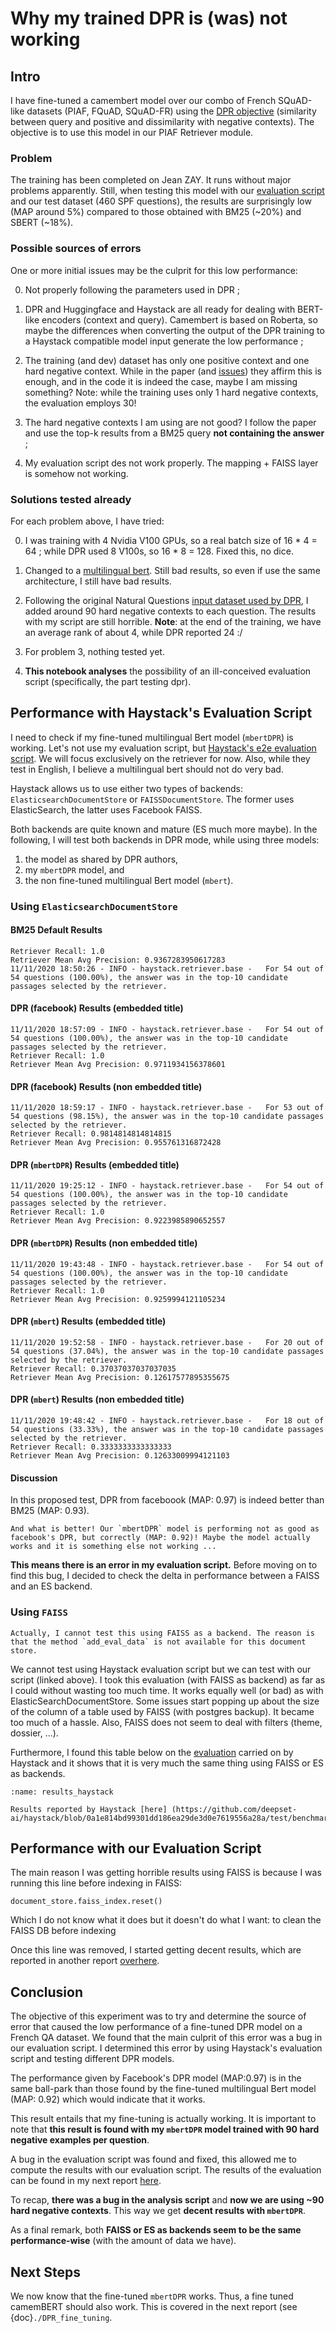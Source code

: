 
# Why my trained DPR is (was) not working


## Intro

I have fine-tuned a camembert model over our combo of French SQuAD-like datasets (PIAF, FQuAD, SQuAD-FR) using the [DPR objective](https://arxiv.org/abs/2004.04906) (similarity between query and positive and dissimilarity with negative contexts). The objective is to use this model in our PIAF Retriever module. 

### Problem 

The training has been completed on Jean ZAY. It runs without major problems apparently. Still, when testing this model with our [evaluation script](https://github.com/etalab-ia/piaf-ml/blob/master/src/evaluation/retriever_25k_eval.py) and our test dataset (460 SPF questions), the results are surprisingly low (MAP around 5%) compared to those obtained with BM25 (~20%) and SBERT (~18%).

### Possible sources of errors

One or more initial issues may be the culprit for this low performance: 

0. Not properly following the parameters used in DPR ;

1. DPR and Huggingface and Haystack are all ready for dealing with BERT-like encoders (context and query). Camembert is based on Roberta, so maybe the differences when converting the output of the DPR training to a Haystack compatible model input generate the low performance ;

2. The training (and dev) dataset has only one positive context and one hard negative context. While in the paper (and [issues](https://github.com/facebookresearch/DPR/issues/42)) they affirm this is enough, and in the code it is indeed the case, maybe I am missing something? Note: while the training uses only 1 hard negative contexts, the evaluation employs 30!

3. The hard negative contexts I am using are not good? I follow the paper and use the top-k results from a BM25 query **not containing the answer** ;

4. My evaluation script des not work properly. The mapping + FAISS layer is somehow not working.



### Solutions tested already

For each problem above, I have tried:

0. I was training with 4 Nvidia V100 GPUs, so a real batch size of 16 * 4 = 64 ; while DPR used 8 V100s, so 16 * 8 = 128. Fixed this, no dice.

1. Changed to a [multilingual bert](https://huggingface.co/bert-base-multilingual-uncased). Still bad results, so even if use the same architecture, I still have bad results.
2. Following the original Natural Questions [input dataset used by DPR](https://dl.fbaipublicfiles.com/dpr/data/retriever/biencoder-nq-train.json.gz), I added around 90 hard negative contexts to each question. The results with my script are still horrible. 
**Note**: at the end of the training, we have an average rank of about 4, while DPR reported 24 :/ 


3. For problem 3, nothing tested yet.

4. **This notebook analyses** the possibility of an ill-conceived evaluation script (specifically, the part testing dpr).

## Performance with Haystack's Evaluation Script

I need to check if my fine-tuned multilingual Bert model (`mbertDPR`) is working.
Let's not use my evaluation script, but [Haystack's e2e evaluation script](https://github.com/deepset-ai/haystack/blob/master/tutorials/Tutorial5_Evaluation.ipynb).
We will focus exclusively on the retriever for now.
Also, while they test in English, I believe a multilingual bert should not do very bad. 

Haystack allows us to use either two types of backends: `ElasticsearchDocumentStore` or `FAISSDocumentStore`.
The former uses ElasticSearch, the latter uses Facebook FAISS.

Both backends are quite known and mature (ES much more maybe). In the following, I will test both backends in DPR mode, while using three models: 

1. the model as shared by DPR authors,
2. my `mbertDPR` model, and
3. the non fine-tuned multilingual Bert model (`mbert`).

### Using `ElasticsearchDocumentStore`

#### BM25 Default Results

```
Retriever Recall: 1.0
Retriever Mean Avg Precision: 0.9367283950617283
11/11/2020 18:50:26 - INFO - haystack.retriever.base -   For 54 out of 54 questions (100.00%), the answer was in the top-10 candidate passages selected by the retriever.

```

#### DPR (facebook) Results (embedded title)
```
11/11/2020 18:57:09 - INFO - haystack.retriever.base -   For 54 out of 54 questions (100.00%), the answer was in the top-10 candidate passages selected by the retriever.
Retriever Recall: 1.0
Retriever Mean Avg Precision: 0.9711934156378601
```

#### DPR (facebook) Results (non embedded title)
```
11/11/2020 18:59:17 - INFO - haystack.retriever.base -   For 53 out of 54 questions (98.15%), the answer was in the top-10 candidate passages selected by the retriever.
Retriever Recall: 0.9814814814814815
Retriever Mean Avg Precision: 0.955761316872428 
```


#### DPR (`mbertDPR`) Results (embedded title)

```
11/11/2020 19:25:12 - INFO - haystack.retriever.base -   For 54 out of 54 questions (100.00%), the answer was in the top-10 candidate passages selected by the retriever.
Retriever Recall: 1.0
Retriever Mean Avg Precision: 0.9223985890652557
```

#### DPR (`mbertDPR`) Results (non embedded title)

```
11/11/2020 19:43:48 - INFO - haystack.retriever.base -   For 54 out of 54 questions (100.00%), the answer was in the top-10 candidate passages selected by the retriever.
Retriever Recall: 1.0
Retriever Mean Avg Precision: 0.9259994121105234
```

#### DPR (`mbert`) Results (embedded title)
```
11/11/2020 19:52:58 - INFO - haystack.retriever.base -   For 20 out of 54 questions (37.04%), the answer was in the top-10 candidate passages selected by the retriever.
Retriever Recall: 0.37037037037037035
Retriever Mean Avg Precision: 0.12617577895355675
```


#### DPR (`mbert`) Results (non embedded title)
```
11/11/2020 19:48:42 - INFO - haystack.retriever.base -   For 18 out of 54 questions (33.33%), the answer was in the top-10 candidate passages selected by the retriever.
Retriever Recall: 0.3333333333333333
Retriever Mean Avg Precision: 0.12633009994121103
```

#### Discussion

In this proposed test, DPR from faceboook (MAP: 0.97) is indeed better than BM25 (MAP: 0.93). 

```{attention}
And what is better! Our `mbertDPR` model is performing not as good as facebook's DPR, but correctly (MAP: 0.92)! Maybe the model actually works and it is something else not working ... 
```

**This means there is an error in my evaluation script.** Before moving on to find this bug, I decided to check the delta in performance between a FAISS and an ES backend.


### Using `FAISS`

```{error}
Actually, I cannot test this using FAISS as a backend. The reason is that the method `add_eval_data` is not available for this document store.
```

We cannot test using Haystack evaluation script but we can test with our script (linked above). I took this evaluation (with FAISS as backend) as far as I could without wasting too much time. It works equally well (or bad) as with ElasticSearchDocumentStore. Some issues start popping up about the size of the column of a table used by FAISS (with postgres backup). It became too much of a hassle. Also, FAISS does not seem to deal with filters (theme, dossier, ...).

Furthermore, I found this table below on the [evaluation](https://github.com/deepset-ai/haystack/blob/2531c8e0613f24b66838ab82ed02024d505aa578/test/benchmarks/retriever_query_results.csv) carried on by Haystack and it shows that it is very much the same thing using FAISS or ES as backends.


```{figure} ../../assets/piaf/haystack_ES_faiss_backend.png
:name: results_haystack

Results reported by Haystack [here] (https://github.com/deepset-ai/haystack/blob/0a1e814bd99301dd186ea29de3d0e7619556a28a/test/benchmarks/retriever_query_results.csv)
```
## Performance with our Evaluation Script 
The main reason I was getting horrible results using FAISS is because I was running this line before indexing in FAISS:
```
document_store.faiss_index.reset()
```

Which I do not know what it does but it doesn't do what I want: to clean the FAISS DB before indexing 

Once this line was removed, I started getting decent results, which are reported in another report [overhere]().

## Conclusion

The objective of this experiment was to try and determine the source of error that caused the low performance of a fine-tuned DPR model on a French QA dataset. We found that the main culprit of this error was a bug in our evaluation script. I determined this error by using Haystack's evaluation script and testing different DPR models.

The performance given by Facebook's DPR model (MAP:0.97) is in the same ball-park than those found by the fine-tuned multilingual Bert model (MAP: 0.92) which would indicate that it works.

This result entails that my fine-tuning is actually working. It is important to note that **this result is found with my `mbertDPR` model trained with 90 hard negative examples per question**.

A bug in the evaluation script was found and fixed, this allowed me to compute the results with our evaluation script. The results of the evaluation can be found in my next report [here](). 

To recap, **there was a bug in the analysis script** and **now we are using ~90 hard negative contexts**. This way we get **decent results with `mbertDPR`**.

As a final remark, both **FAISS or ES as backends seem to be the same performance-wise** (with the amount of data we have).



## Next Steps

We now know that the fine-tuned `mbertDPR` works. Thus, a fine tuned camemBERT should also work. This is covered in the next report (see {doc}`./DPR_fine_tuning`.
